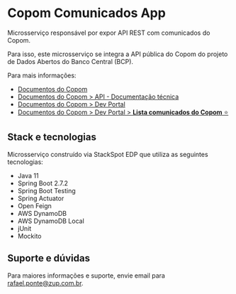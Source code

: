 # Copom Comunicados App
Microsserviço responsável por expor API REST com comunicados do Copom. 

Para isso, este microsserviço se integra a API pública do Copom do projeto de Dados Abertos do Banco Central (BCP).

Para mais informações:
 - [Documentos do Copom](https://dadosabertos.bcb.gov.br/dataset/atas-comunicados-copom)
- [Documentos do Copom > API - Documentação técnica](https://dadosabertos.bcb.gov.br/dataset/atas-comunicados-copom/resource/5c0a8762-5d13-4689-963e-7c92d4f59d5c)
- [Documentos do Copom > Dev Portal](https://www.bcb.gov.br/conteudo/dadosabertos/BCBDeinf/elements_copom.html#/)
- [Documentos do Copom > Dev Portal > **Lista comunicados do Copom** ⭐️](https://www.bcb.gov.br/conteudo/dadosabertos/BCBDeinf/elements_copom.html#/operations/listaComunicados)

## Stack e tecnologias

Microsserviço construído via StackSpot EDP que utiliza as seguintes tecnologias:

- Java 11
- Spring Boot 2.7.2
- Spring Boot Testing
- Spring Actuator
- Open Feign
- AWS DynamoDB
- AWS DynamoDB Local
- jUnit
- Mockito

## Suporte e dúvidas

Para maiores informações e suporte, envie email para rafael.ponte@zup.com.br.

